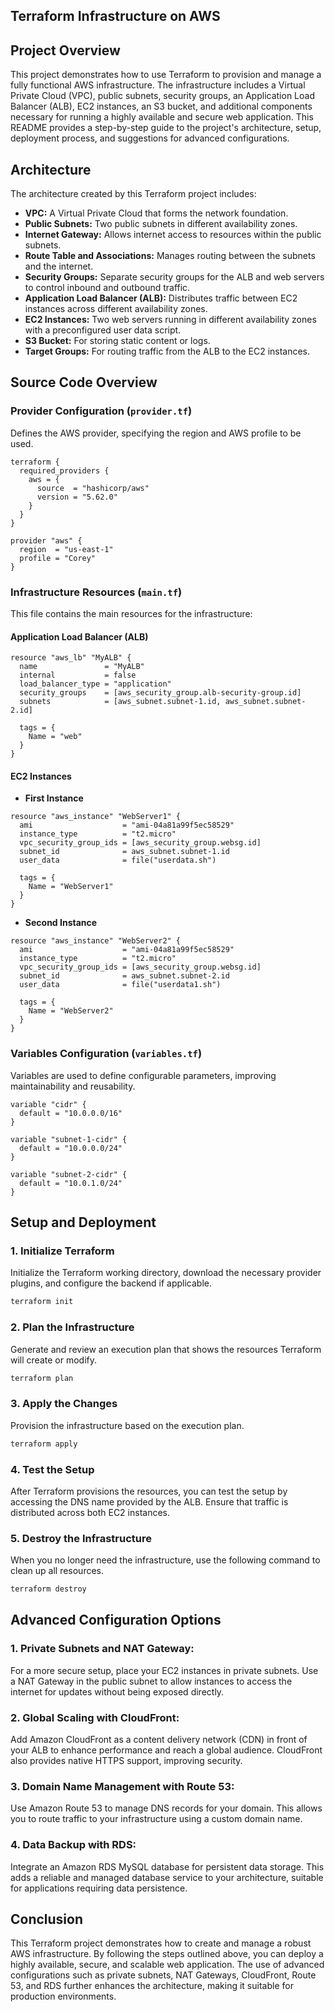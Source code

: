 ## **Terraform Infrastructure on AWS**

## **Project Overview**
This project demonstrates how to use Terraform to provision and manage a fully functional AWS infrastructure. The infrastructure includes a Virtual Private Cloud (VPC), public subnets, security groups, an Application Load Balancer (ALB), EC2 instances, an S3 bucket, and additional components necessary for running a highly available and secure web application. This README provides a step-by-step guide to the project's architecture, setup, deployment process, and suggestions for advanced configurations.

## **Architecture**
The architecture created by this Terraform project includes:
- **VPC:** A Virtual Private Cloud that forms the network foundation.
- **Public Subnets:** Two public subnets in different availability zones.
- **Internet Gateway:** Allows internet access to resources within the public subnets.
- **Route Table and Associations:** Manages routing between the subnets and the internet.
- **Security Groups:** Separate security groups for the ALB and web servers to control inbound and outbound traffic.
- **Application Load Balancer (ALB):** Distributes traffic between EC2 instances across different availability zones.
- **EC2 Instances:** Two web servers running in different availability zones with a preconfigured user data script.
- **S3 Bucket:** For storing static content or logs.
- **Target Groups:** For routing traffic from the ALB to the EC2 instances.

## **Source Code Overview**

### **Provider Configuration (`provider.tf`)**
Defines the AWS provider, specifying the region and AWS profile to be used.

```hcl
terraform {
  required_providers {
    aws = {
      source  = "hashicorp/aws"
      version = "5.62.0"
    }
  }
}

provider "aws" {
  region  = "us-east-1"
  profile = "Corey"
}
```

### **Infrastructure Resources (`main.tf`)**
This file contains the main resources for the infrastructure:

#### **Application Load Balancer (ALB)**
```hcl
resource "aws_lb" "MyALB" {
  name               = "MyALB"
  internal           = false
  load_balancer_type = "application"
  security_groups    = [aws_security_group.alb-security-group.id]
  subnets            = [aws_subnet.subnet-1.id, aws_subnet.subnet-2.id]

  tags = {
    Name = "web"
  }
}
```

#### **EC2 Instances**
- **First Instance**
```hcl
resource "aws_instance" "WebServer1" {
  ami                    = "ami-04a81a99f5ec58529"
  instance_type          = "t2.micro"
  vpc_security_group_ids = [aws_security_group.websg.id]
  subnet_id              = aws_subnet.subnet-1.id
  user_data              = file("userdata.sh")

  tags = {
    Name = "WebServer1"
  }
}
```

- **Second Instance**
```hcl
resource "aws_instance" "WebServer2" {
  ami                    = "ami-04a81a99f5ec58529"
  instance_type          = "t2.micro"
  vpc_security_group_ids = [aws_security_group.websg.id]
  subnet_id              = aws_subnet.subnet-2.id
  user_data              = file("userdata1.sh")

  tags = {
    Name = "WebServer2"
  }
}
```

### **Variables Configuration (`variables.tf`)**
Variables are used to define configurable parameters, improving maintainability and reusability.

```hcl
variable "cidr" {
  default = "10.0.0.0/16"
}

variable "subnet-1-cidr" {
  default = "10.0.0.0/24"
}

variable "subnet-2-cidr" {
  default = "10.0.1.0/24"
}
```

## **Setup and Deployment**

### **1. Initialize Terraform**
Initialize the Terraform working directory, download the necessary provider plugins, and configure the backend if applicable.

```bash
terraform init
```

### **2. Plan the Infrastructure**
Generate and review an execution plan that shows the resources Terraform will create or modify.

```bash
terraform plan
```

### **3. Apply the Changes**
Provision the infrastructure based on the execution plan.

```bash
terraform apply
```

### **4. Test the Setup**
After Terraform provisions the resources, you can test the setup by accessing the DNS name provided by the ALB. Ensure that traffic is distributed across both EC2 instances.

### **5. Destroy the Infrastructure**
When you no longer need the infrastructure, use the following command to clean up all resources.

```bash
terraform destroy
```

## **Advanced Configuration Options**

### **1. **Private Subnets and NAT Gateway:****
For a more secure setup, place your EC2 instances in private subnets. Use a NAT Gateway in the public subnet to allow instances to access the internet for updates without being exposed directly.

### **2. **Global Scaling with CloudFront:****
Add Amazon CloudFront as a content delivery network (CDN) in front of your ALB to enhance performance and reach a global audience. CloudFront also provides native HTTPS support, improving security.

### **3. **Domain Name Management with Route 53:****
Use Amazon Route 53 to manage DNS records for your domain. This allows you to route traffic to your infrastructure using a custom domain name.

### **4. **Data Backup with RDS:****
Integrate an Amazon RDS MySQL database for persistent data storage. This adds a reliable and managed database service to your architecture, suitable for applications requiring data persistence.

## **Conclusion**
This Terraform project demonstrates how to create and manage a robust AWS infrastructure. By following the steps outlined above, you can deploy a highly available, secure, and scalable web application. The use of advanced configurations such as private subnets, NAT Gateways, CloudFront, Route 53, and RDS further enhances the architecture, making it suitable for production environments.

